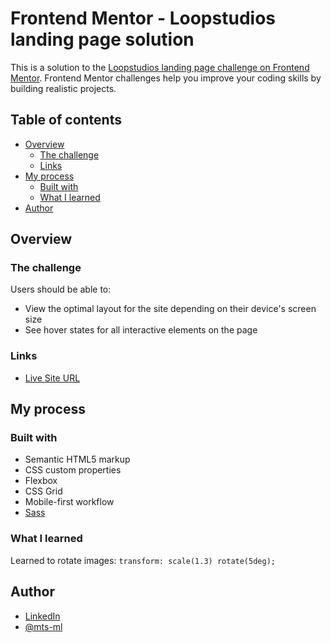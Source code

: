 # Frontend Mentor - Loopstudios landing page solution

This is a solution to the [Loopstudios landing page challenge on Frontend Mentor](https://www.frontendmentor.io/challenges/loopstudios-landing-page-N88J5Onjw). Frontend Mentor challenges help you improve your coding skills by building realistic projects. 

## Table of contents

- [Overview](#overview)
  - [The challenge](#the-challenge)
  - [Links](#links)
- [My process](#my-process)
  - [Built with](#built-with)
  - [What I learned](#what-i-learned)
- [Author](#author)


## Overview

### The challenge

Users should be able to:

- View the optimal layout for the site depending on their device's screen size
- See hover states for all interactive elements on the page


### Links

- [Live Site URL](https://mts-ml.github.io/development/loopstudios-landing-page/index.html)


## My process

### Built with

- Semantic HTML5 markup
- CSS custom properties
- Flexbox
- CSS Grid
- Mobile-first workflow
- [Sass](https://sass-lang.com/)



### What I learned

Learned to rotate images: `transform: scale(1.3) rotate(5deg);`


## Author

- [LinkedIn](https://www.linkedin.com/in/mateus-lima-036790184/)
- [@mts-ml](https://www.frontendmentor.io/profile/mts-ml)
